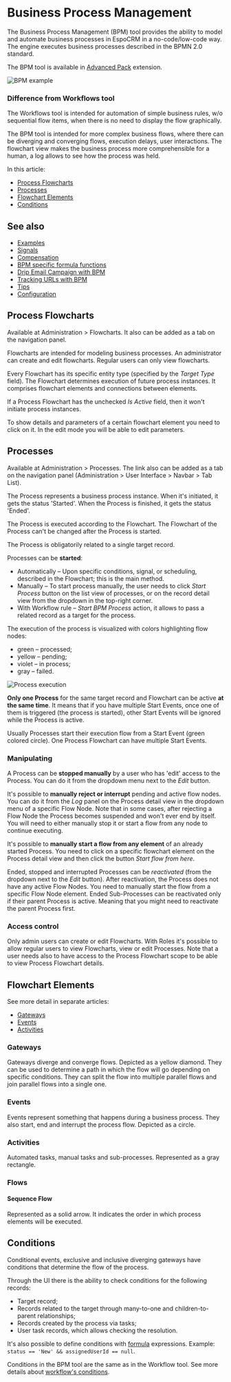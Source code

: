 # Business Process Management

The Business Process Management (BPM) tool provides the ability to model and automate business processes in EspoCRM in a no-code/low-code way. The engine executes business processes described in the BPMN 2.0 standard.

The BPM tool is available in [Advanced Pack](https://www.espocrm.com/extensions/advanced-pack/) extension.

![BPM example](../_static/images/administration/bpm/bpm-1.png)

### Difference from Workflows tool

The Workflows tool is intended for automation of simple business rules, w/o sequential flow items, when there is no need to display the flow graphically.

The BPM tool is intended for more complex business flows, where there can be diverging and converging flows, execution delays, user interactions. The flowchart view makes the business process more comprehensible for a human, a log allows to see how the process was held.

In this article:

* [Process Flowcharts](#process-flowcharts)
* [Processes](#processes)
* [Flowchart Elements](#flowchart-elements)
* [Conditions](#conditions)

## See also
* [Examples](bpm-examples.md)
* [Signals](bpm-signals.md)
* [Compensation](bpm-compensation.md)
* [BPM specific formula functions](bpm-formula.md)
* [Drip Email Campaign with BPM](bpm-drip-email-campaign.md)
* [Tracking URLs with BPM](bpm-tracking-urls.md)
* [Tips](bpm-tips.md)
* [Configuration](bpm-configuration.md)

## Process Flowcharts

Available at Administration > Flowcharts. It also can be added as a tab on the navigation panel.

Flowcharts are intended for modeling business processes. An administrator can create and edit flowcharts. Regular users can only view flowcharts.

Every Flowchart has its specific entity type (specified by the *Target Type* field). The Flowchart determines execution of future process instances. It comprises flowchart elements and connections between elements.

If a Process Flowchart has the unchecked *Is Active* field, then it won't initiate process instances.

To show details and parameters of a certain flowchart element you need to click on it. In the edit mode you will be able to edit parameters.

## Processes

Available at Administration > Processes. The link also can be added as a tab on the navigation panel (Administration > User Interface > Navbar > Tab List).

The Process represents a business process instance. When it's initiated, it gets the status 'Started'. When the Process is finished, it gets the status 'Ended'. 

The Process is executed according to the Flowchart. The Flowchart of the Process can't be changed after the Process is started.

The Process is obligatorily related to a single target record.

Processes can be **started**:

* Automatically – Upon specific conditions, signal, or scheduling, described in the Flowchart; this is the main method.
* Manually – To start process manually, the user needs to click *Start Process* button on the list view of processes, or on the record detail view from the dropdown in the top-right corner.
* With Workflow rule – *Start BPM Process* action, it allows to pass a related record as a target for the process.

The execution of the process is visualized with colors highlighting flow nodes:

* green – processed;
* yellow – pending;
* violet – in process;
* gray – failed.

![Process execution](../_static/images/administration/bpm/process-execution.png)

**Only one Process** for the same target record and Flowchart can be active **at the same time**. It means that if you have multiple Start Events, once one of them is triggered (the process is started), other Start Events will be ignored while the Process is active. 

Usually Processes start their execution flow from a Start Event (green colored circle). One Process Flowchart can have multiple Start Events.

### Manipulating

A Process can be **stopped manually** by a user who has 'edit' access to the Process. You can do it from the dropdown menu next to the *Edit* button.

It's possible to **manually reject or interrupt** pending and active flow nodes. You can do it from the *Log* panel on the Process detail view in the dropdown menu of a specific Flow Node. Note that in some cases, after rejecting a Flow Node the Process becomes suspended and won't ever end by itself. You will need to either manually stop it or start a flow from any node to continue executing.

It's possible to **manually start a flow from any element** of an already started Process. You need to click on a specific flowchart element on the Process detail view and then click the button *Start flow from here*.

Ended, stopped and interrupted Processes can be *reactivated* (from the dropdown next to the *Edit* button). After reactivation, the Process does not have any active Flow Nodes. You need to manually start the flow from a specific Flow Node element. Ended Sub-Processes can be reactivated only if their parent Process is active. Meaning that you might need to reactivate the parent Process first.

### Access control

Only admin users can create or edit Flowcharts. With Roles it's possible to allow regular users to view Flowcharts, view or edit Processes. Note that a user needs also to have access to the Process Flowchart scope to be able to view Process Flowchart details. 

## Flowchart Elements

See more detail in separate articles:

* [Gateways](bpm-gateways.md)
* [Events](bpm-events.md)
* [Activities](bpm-activities.md)

### Gateways

Gateways diverge and converge flows. Depicted as a yellow diamond. They can be used to determine a path in which the flow will go depending on specific conditions. They can split the flow into multiple parallel flows and join parallel flows into a single one.

### Events

Events represent something that happens during a business process. They also start, end and interrupt the process flow. Depicted as a circle.

### Activities

Automated tasks, manual tasks and sub-processes. Represented as a gray rectangle.

### Flows

#### Sequence Flow

Represented as a solid arrow. It indicates the order in which process elements will be executed.

## Conditions

Conditional events, exclusive and inclusive diverging gateways have conditions that determine the flow of the process.

Through the UI there is the ability to check conditions for the following records:

* Target record;
* Records related to the target through many-to-one and children-to-parent relationships;
* Records created by the process via tasks;
* User task records, which allows checking the resolution.

It's also possible to define conditions with [formula](formula.md) expressions. Example: `status == 'New' && assignedUserId == null`. 

Conditions in the BPM tool are the same as in the Workflow tool. See more details about [workflow's conditions](workflows.md#conditions).
